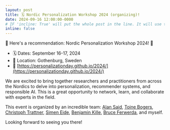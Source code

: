```yaml
---
layout: post
title: 🗓️ Nordic Personalization Workshop 2024 (organizing)!
date: 2024-09-16 12:00:00-0000
# IF 'incline: True' will put the whole post in the line. It will use the whole annoucement as 'title'.
inline: false
---
```


🚀 Here's a recommendation: Nordic Personalization Workshop 2024! 🚀

- 🗓️ Dates: September 16-17, 2024
- 📍 Location: Gothenburg, Sweden
- 🔗 [https://personalizationday.github.io/2024/](https://personalizationday.github.io/2024/)

We are excited to bring together researchers and practitioners from across the Nordics to delve into personalization, recommender systems, and responsible AI. This is a great opportunity to network, learn, and collaborate with experts in the field.

This event is organized by an incredible team: 
[Alan Said](https://www.linkedin.com/in/alansaid/), 
[Toine Bogers](https://www.linkedin.com/in/toinebogers/), 
[Christoph Trattner](https://www.linkedin.com/in/christophtrattner/), 
[Simen Eide](https://www.linkedin.com/in/simeneide/), 
[Benjamin Kille](https://www.linkedin.com/in/benjamin-kille-34485738/), 
[Bruce Ferwerda](https://www.linkedin.com/in/bruceferwerda/), and myself. 

Looking forward to seeing you there!